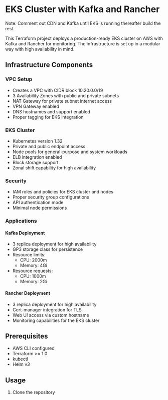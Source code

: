 
# EKS Cluster with Kafka and Rancher
Note: Comment out CDN and Kafka until EKS is running thereafter build the rest.

This Terraform project deploys a production-ready EKS cluster on AWS with Kafka and Rancher for monitoring. The infrastructure is set up in a modular way with high availability in mind.

## Infrastructure Components

### VPC Setup
- Creates a VPC with CIDR block 10.20.0.0/19
- 3 Availability Zones with public and private subnets
- NAT Gateway for private subnet internet access
- VPN Gateway enabled
- DNS hostnames and support enabled
- Proper tagging for EKS integration

### EKS Cluster
- Kubernetes version 1.32
- Private and public endpoint access
- Node pools for general-purpose and system workloads
- ELB integration enabled
- Block storage support
- Zonal shift capability for high availability

### Security
- IAM roles and policies for EKS cluster and nodes
- Proper security group configurations
- API authentication mode
- Minimal node permissions

### Applications

#### Kafka Deployment
- 3 replica deployment for high availability
- GP3 storage class for persistence
- Resource limits:
    - CPU: 2000m
    - Memory: 4Gi
- Resource requests:
    - CPU: 1000m
    - Memory: 2Gi

#### Rancher Deployment
- 3 replica deployment for high availability
- Cert-manager integration for TLS
- Web UI access via custom hostname
- Monitoring capabilities for the EKS cluster

## Prerequisites
- AWS CLI configured
- Terraform >= 1.0
- kubectl
- Helm v3

## Usage

1. Clone the repository

